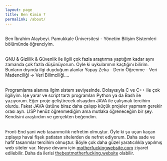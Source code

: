 ```yaml
---
layout: page
title: Ben Kimim ? 
permalink: /about/
---
```


<br>Ben İbrahim Alaybeyi. Pamukkale Üniversitesi - Yönetim Bilişim Sistemleri bölümünde öğrenciyim.

<br>GNU & Gizlilik & Güvenlik ile ilgili çok fazla araştırma yaptığım kadar aynı zamanda çok fazla düşünüyorum. Öyle ki uykularımın kaçtığını bilirim. Bunların dışında ilgi duyduğum alanlar Yapay Zeka - Derin Öğrenme - Veri Madenciliği -> Veri Bilimciliği.... 

<br>Programlama alanına ilgim sistem seviyesinde. Dolayısıyla C ve C++ ile çok ilgiliyim. İşe yarar ve script tarzı programları Python ya da Bash ile yazıyorum. Eğer proje geliştirecek olsaydım JAVA ile çalışmak tercihim olurdu. Fakat JAVA üstüne biraz daha çalışıp küçük projeler yapmam gerekir orası ayrı. LISP henüz öğrenmediğim ama mutlaka öğreneceğim bir şey. Kendisini araştırdım ve gerçekten beğendim. 

<br>Front-End yani web tasarımcılık nefretim olmuştur. Öyle ki şu uçan kaçan zıplayıp havai fişek patlatan sitelerden de nefret ediyorum. Daha sade ve hafif tasarımlar tercihim olmuştur. Böyle çok daha güzel yaratıcılıkla yapılmış web siteler var. Neyse devamı için <a href="http://motherfuckingwebsite.com/">motherfuckingwebsite.com</a> ziyaret edilebilir. Daha da ilerisi <a href="https://thebestmotherfucking.website/">thebestmotherfucking.website</a> olabilir.

